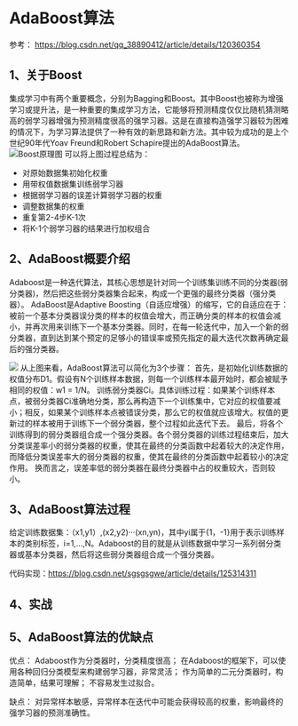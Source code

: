 # AdaBoost算法

参考：
https://blog.csdn.net/qq_38890412/article/details/120360354

## 1、关于Boost
集成学习中有两个重要概念，分别为Bagging和Boost。其中Boost也被称为增强学习或提升法，是一种重要的集成学习方法，它能够将预测精度仅仅比随机猜测略高的弱学习器增强为预测精度很高的强学习器。这是在直接构造强学习器较为困难的情况下，为学习算法提供了一种有效的新思路和新方法。其中较为成功的是上个世纪90年代Yoav Freund和Robert Schapire提出的AdaBoost算法。
![Boost原理图](https://img-blog.csdnimg.cn/2021091809193281.png?x-oss-process=image/watermark,type_ZHJvaWRzYW5zZmFsbGJhY2s,shadow_50,text_Q1NETiBA6LaK5p2l6LaK6IOW55qER3VhblJ1bndlaQ==,size_20,color_FFFFFF,t_70,g_se,x_16)
可以将上图过程总结为：
- 对原始数据集初始化权重
- 用带权值数据集训练弱学习器
- 根据弱学习器的误差计算弱学习器的权重
- 调整数据集的权重
- 重复第2-4步K-1次
- 将K-1个弱学习器的结果进行加权组合

## 2、AdaBoost概要介绍
Adaboost是一种迭代算法，其核心思想是针对同一个训练集训练不同的分类器(弱分类器)，然后把这些弱分类器集合起来，构成一个更强的最终分类器（强分类器）。
AdaBoost是Adaptive Boosting（自适应增强）的缩写，它的自适应在于：被前一个基本分类器误分类的样本的权值会增大，而正确分类的样本的权值会减小，并再次用来训练下一个基本分类器。同时，在每一轮迭代中，加入一个新的弱分类器，直到达到某个预定的足够小的错误率或预先指定的最大迭代次数再确定最后的强分类器。

![](https://img-blog.csdnimg.cn/img_convert/42d304a6cba0f6db34256093de3f4cde.png)
从上图来看，AdaBoost算法可以简化为3个步骤：
首先，是初始化训练数据的权值分布D1。假设有N个训练样本数据，则每一个训练样本最开始时，都会被赋予相同的权值：w1 = 1/N。
训练弱分类器Ci。具体训练过程：如果某个训练样本点，被弱分类器Ci准确地分类，那么再构造下一个训练集中，它对应的权值要减小；相反，如果某个训练样本点被错误分类，那么它的权值就应该增大。权值的更新过的样本被用于训练下一个弱分类器，整个过程如此迭代下去。
最后，将各个训练得到的弱分类器组合成一个强分类器。各个弱分类器的训练过程结束后，加大分类误差率小的弱分类器的权重，使其在最终的分类函数中起着较大的决定作用，而降低分类误差率大的弱分类器的权重，使其在最终的分类函数中起着较小的决定作用。
换而言之，误差率低的弱分类器在最终分类器中占的权重较大，否则较小。

## 3、AdaBoost算法过程
给定训练数据集：（x1,y1）,(x2,y2)···(xn,yn)，其中yi属于{1，-1}用于表示训练样本的类别标签，i=1,...,N。Adaboost的目的就是从训练数据中学习一系列弱分类器或基本分类器，然后将这些弱分类器组合成一个强分类器。

代码实现：https://blog.csdn.net/sgsgsgwe/article/details/125314311

## 4、实战

## 5、AdaBoost算法的优缺点
优点：
Adaboost作为分类器时，分类精度很高；
在Adaboost的框架下，可以使用各种回归分类模型来构建弱学习器，非常灵活；
作为简单的二元分类器时，构造简单，结果可理解；
不容易发生过拟合。

缺点：
对异常样本敏感，异常样本在迭代中可能会获得较高的权重，影响最终的强学习器的预测准确性。
